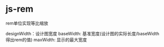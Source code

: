 # js-rem
rem单位实现等比缩放

designWidth：设计图宽度
baseWidth: 基准宽度(设计图的实际长度/baseWidth 得出rem的值)
maxWidth: 显示的最大宽度

